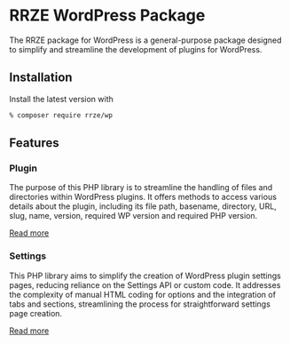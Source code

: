 # RRZE WordPress Package

The RRZE package for WordPress is a general-purpose package designed to simplify and streamline the development of plugins for WordPress.

## Installation

Install the latest version with

```bash
% composer require rrze/wp
```

## Features

### Plugin

The purpose of this PHP library is to streamline the handling of files and directories within WordPress plugins. It offers methods to access various details about the plugin, including its file path, basename, directory, URL, slug, name, version, required WP version and required PHP version.

[Read more](src/Plugin/README.md)

### Settings

This PHP library aims to simplify the creation of WordPress plugin settings pages, reducing reliance on the Settings API or custom code. It addresses the complexity of manual HTML coding for options and the integration of tabs and sections, streamlining the process for straightforward settings page creation.

[Read more](src/Settings/README.md)
